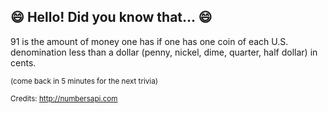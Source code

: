 ## :smile: Hello! Did you know that... :smile:
91 is the amount of money one has if one has one coin of each U.S. denomination less than a dollar (penny, nickel, dime, quarter, half dollar) in cents.

<sup>(come back in 5 minutes for the next trivia)</sup>


<sup>Credits: http://numbersapi.com</sup>
